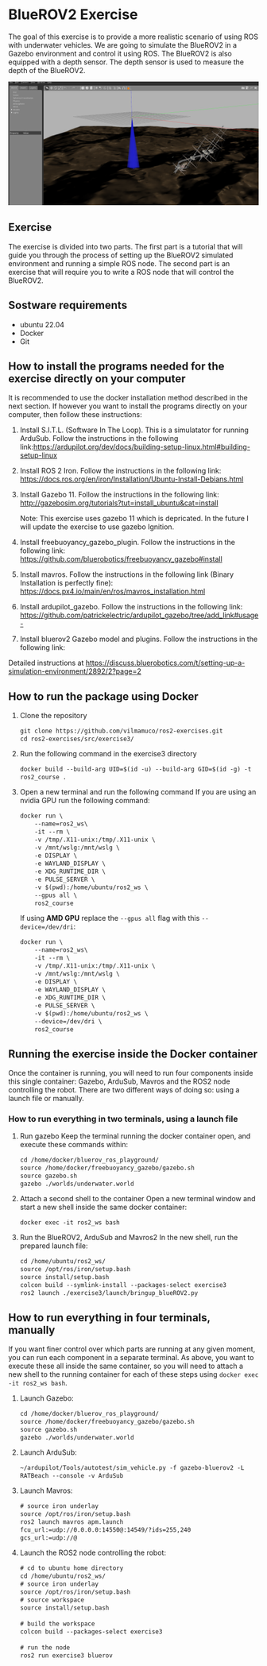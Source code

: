 # BlueROV2 Exercise

The goal of this exercise is to provide a more realistic scenario of using ROS with underwater vehicles. We are going to simulate the BlueROV2 in a Gazebo environment and control it using ROS. The BlueROV2 is also equipped with a depth sensor. The depth sensor is used to measure the depth of the BlueROV2.



![Gazebo](./runningGazebo.png)

## Exercise

The exercise is divided into two parts. The first part is a tutorial that will guide you through the process of setting up the BlueROV2 simulated environment and running a simple ROS node. The second part is an exercise that will require you to write a ROS node that will control the BlueROV2.

## Sostware requirements

- ubuntu 22.04
- Docker
- Git

## How to install the programs needed for the exercise directly on your computer

It is recommended to use the docker installation method described in the next section. If however you want to install the programs directly on your computer, then follow these instructions:

1. Install S.I.T.L. (Software In The Loop). This is a simulatator for running ArduSub. Follow the instructions in the following link:https://ardupilot.org/dev/docs/building-setup-linux.html#building-setup-linux

2. Install ROS 2 Iron. Follow the instructions in the following link: https://docs.ros.org/en/iron/Installation/Ubuntu-Install-Debians.html

3. Install Gazebo 11. Follow the instructions in the following link: http://gazebosim.org/tutorials?tut=install_ubuntu&cat=install

   Note: This exercise uses gazebo 11 which is depricated. In the future I will update the exercise to use gazebo Ignition.

4. Install freebuoyancy_gazebo_plugin. Follow the instructions in the following link: https://github.com/bluerobotics/freebuoyancy_gazebo#install

5. Install mavros. Follow the instructions in the following link (Binary Installation is perfectly fine): https://docs.px4.io/main/en/ros/mavros_installation.html

7. Install ardupilot_gazebo. Follow the instructions in the following link: https://github.com/patrickelectric/ardupilot_gazebo/tree/add_link#usage-

8. Install bluerov2 Gazebo model and plugins. Follow the instructions in the following link:

Detailed instructions at https://discuss.bluerobotics.com/t/setting-up-a-simulation-environment/2892/2?page=2


## How to run the package using Docker

1. Clone the repository
   ```
   git clone https://github.com/vilmamuco/ros2-exercises.git
   cd ros2-exercises/src/exercise3/
   ```
2. Run the following command in the exercise3 directory

   ```
   docker build --build-arg UID=$(id -u) --build-arg GID=$(id -g) -t ros2_course .
   ```
3. Open a new terminal and run the following command
   If you are using an nvidia GPU run the following command:

   ```
   docker run \
       --name=ros2_ws\
       -it --rm \
       -v /tmp/.X11-unix:/tmp/.X11-unix \
       -v /mnt/wslg:/mnt/wslg \
       -e DISPLAY \
       -e WAYLAND_DISPLAY \
       -e XDG_RUNTIME_DIR \
       -e PULSE_SERVER \
       -v $(pwd):/home/ubuntu/ros2_ws \
       --gpus all \
       ros2_course
   ```
       
   If using **AMD GPU** replace the `--gpus all` flag with this `--device=/dev/dri`:

   ```
   docker run \
       --name=ros2_ws\
       -it --rm \
       -v /tmp/.X11-unix:/tmp/.X11-unix \
       -v /mnt/wslg:/mnt/wslg \
       -e DISPLAY \
       -e WAYLAND_DISPLAY \
       -e XDG_RUNTIME_DIR \
       -e PULSE_SERVER \
       -v $(pwd):/home/ubuntu/ros2_ws \
       --device=/dev/dri \
       ros2_course
   ```

## Running the exercise inside the Docker container

Once the container is running, you will need to run four components inside this single container: Gazebo, ArduSub, Mavros and the ROS2 node controlling the robot.
There are two different ways of doing so: using a launch file or manually.

### How to run everything in two terminals, using a launch file


1. Run gazebo
   Keep the terminal running the docker container open, and execute these commands within:
   ```
   cd /home/docker/bluerov_ros_playground/
   source /home/docker/freebuoyancy_gazebo/gazebo.sh
   source gazebo.sh
   gazebo ./worlds/underwater.world
   ```
2. Attach a second shell to the container
   Open a new terminal window and start a new shell inside the same docker container:
   ```
   docker exec -it ros2_ws bash
   ```
3. Run the BlueROV2, ArduSub and Mavros2
   In the new shell, run the prepared launch file:
   ```
   cd /home/ubuntu/ros2_ws/
   source /opt/ros/iron/setup.bash
   source install/setup.bash
   colcon build --symlink-install --packages-select exercise3
   ros2 launch ./exercise3/launch/bringup_blueROV2.py
   ```

## How to run everything in four terminals, manually

If you want finer control over which parts are running at any given moment, you can run each component in a separate terminal.
As above, you want to execute these all inside the same container, so you will need to attach a new shell to the running container for each of these steps using `docker exec -it ros2_ws bash`.

1. Launch Gazebo:

   ```
   cd /home/docker/bluerov_ros_playground/
   source /home/docker/freebuoyancy_gazebo/gazebo.sh
   source gazebo.sh
   gazebo ./worlds/underwater.world
   ```

2. Launch ArduSub:

   ```
   ~/ardupilot/Tools/autotest/sim_vehicle.py -f gazebo-bluerov2 -L RATBeach --console -v ArduSub
   ```

3. Launch Mavros:

   ```
   # source iron underlay
   source /opt/ros/iron/setup.bash
   ros2 launch mavros apm.launch     fcu_url:=udp://0.0.0.0:14550@:14549/?ids=255,240     gcs_url:=udp://@
   ```

4. Launch the ROS2 node controlling the robot:

   ```
   # cd to ubuntu home directory
   cd /home/ubuntu/ros2_ws/
   # source iron underlay
   source /opt/ros/iron/setup.bash
   # source workspace
   source install/setup.bash

   # build the workspace
   colcon build --packages-select exercise3

   # run the node
   ros2 run exercise3 bluerov
   ```
